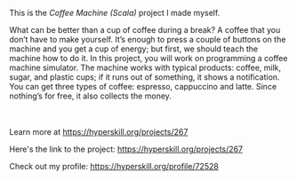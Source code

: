 This is the *Coffee Machine (Scala)* project I made myself.


<p>What can be better than a cup of coffee during a break? A coffee that you don’t have to make yourself. It’s enough to press a couple of buttons on the machine and you get a cup of energy; but first, we should teach the machine how to do it. In this project, you will work on programming a coffee machine simulator. The machine works with typical products: coffee, milk, sugar, and plastic cups; if it runs out of something, it shows a notification. You can get three types of coffee: espresso, cappuccino and latte. Since nothing’s for free, it also collects the money.</p><br/><br/>Learn more at <a href="https://hyperskill.org/projects/267?utm_source=ide&utm_medium=ide&utm_campaign=ide&utm_content=project-card">https://hyperskill.org/projects/267</a>

Here's the link to the project: https://hyperskill.org/projects/267

Check out my profile: https://hyperskill.org/profile/72528
